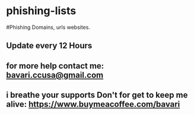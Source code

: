 # phishing-lists
#Phishing Domains, urls websites.
## Update every 12 Hours
## for more help contact me: bavari.ccusa@gmail.com

## i breathe your supports Don't for get to keep me alive: https://www.buymeacoffee.com/bavari
